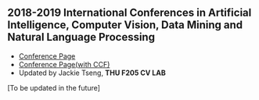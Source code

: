 ## 2018-2019 International Conferences in Artificial Intelligence, Computer Vision, Data Mining and Natural Language Processing 
* [Conference Page](https://guojiaming.github.io/conference_call_for_paper/2018-2019-conferences.html)
* [Conference Page(with CCF)](https://guojiaming.github.io/conference_call_for_paper/2018-2019-conferences-with-ccf.html)
* Updated by Jackie Tseng, **THU F205 CV LAB**

[To be updated in the future]
